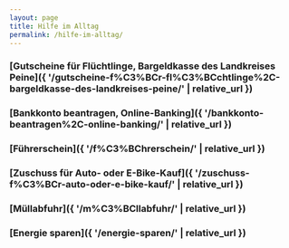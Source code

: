 ```yaml
---
layout: page
title: Hilfe im Alltag
permalink: /hilfe-im-alltag/
---
```


### [Gutscheine für Flüchtlinge, Bargeldkasse des Landkreises Peine]({ '/gutscheine-f%C3%BCr-fl%C3%BCchtlinge%2C-bargeldkasse-des-landkreises-peine/' | relative_url })

### [Bankkonto beantragen, Online\-Banking]({ '/bankkonto-beantragen%2C-online-banking/' | relative_url })

### [Führerschein]({ '/f%C3%BChrerschein/' | relative_url })

### [Zuschuss für Auto\- oder E\-Bike\-Kauf]({ '/zuschuss-f%C3%BCr-auto-oder-e-bike-kauf/' | relative_url })

### [Müllabfuhr]({ '/m%C3%BCllabfuhr/' | relative_url })

### [Energie sparen]({ '/energie-sparen/' | relative_url })

